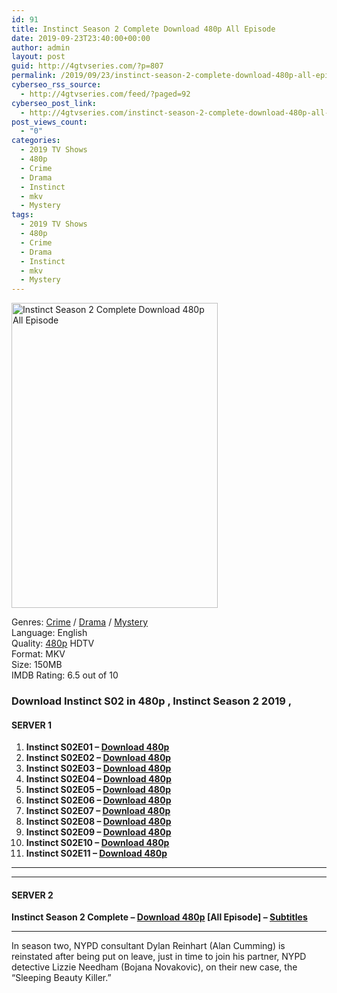 ```yaml
---
id: 91
title: Instinct Season 2 Complete Download 480p All Episode
date: 2019-09-23T23:40:00+00:00
author: admin
layout: post
guid: http://4gtvseries.com/?p=807
permalink: /2019/09/23/instinct-season-2-complete-download-480p-all-episode-2/
cyberseo_rss_source:
  - http://4gtvseries.com/feed/?paged=92
cyberseo_post_link:
  - http://4gtvseries.com/instinct-season-2-complete-download-480p-all-episode/
post_views_count:
  - "0"
categories:
  - 2019 TV Shows
  - 480p
  - Crime
  - Drama
  - Instinct
  - mkv
  - Mystery
tags:
  - 2019 TV Shows
  - 480p
  - Crime
  - Drama
  - Instinct
  - mkv
  - Mystery
---
```

<img loading="lazy" class="aligncenter" src="https://4.bp.blogspot.com/-K0sx5XroRc4/XYkHCORUrXI/AAAAAAAAAIM/hCJUWIHyQq4TrIIi_2_WeF44EZSht2ljgCK4BGAYYCw/s1600/Instinct%2BSeason%2B2.jpg" alt="Instinct Season 2 Complete Download 480p All Episode" width="330" height="488" />

Genres: <a href="http://4gtvseries.com/tag/crime/" data-wpel-link="internal">Crime</a> /&nbsp;<a href="http://4gtvseries.com/tag/drama/" data-wpel-link="internal">Drama</a> / <a href="http://4gtvseries.com/tag/mystery/" data-wpel-link="internal">Mystery</a>  
Language: English  
Quality:&nbsp;<a href="http://4gtvseries.com/tag/480p/" data-wpel-link="internal">480p</a>&nbsp;HDTV  
Format: MKV  
Size: 150MB  
IMDB Rating: 6.5 out of 10

### **Download Instinct S02 in 480p , Instinct Season 2 2019 ,&nbsp;**

#### <span><strong>SERVER 1</strong></span>

  1. **Instinct S02E01 – <a href="http://slink.dl480p.xyz/6pShZ" data-wpel-link="external" target="_blank" rel="nofollow external noopener noreferrer" class="wpel-icon-left"><i class="wpel-icon fa fa-download" aria-hidden="true"></i>Download 480p</a>**
  2. **Instinct S02E02 – <a href="http://slink.dl480p.xyz/N6A4Pw" data-wpel-link="external" target="_blank" rel="nofollow external noopener noreferrer" class="wpel-icon-left"><i class="wpel-icon fa fa-download" aria-hidden="true"></i>Download 480p</a>**
  3. **Instinct S02E03 – <a href="http://slink.dl480p.xyz/ojdGvC" data-wpel-link="external" target="_blank" rel="nofollow external noopener noreferrer" class="wpel-icon-left"><i class="wpel-icon fa fa-download" aria-hidden="true"></i>Download 480p</a>**
  4. **Instinct S02E04 – <a href="http://slink.dl480p.xyz/TDkl2bv" data-wpel-link="external" target="_blank" rel="nofollow external noopener noreferrer" class="wpel-icon-left"><i class="wpel-icon fa fa-download" aria-hidden="true"></i>Download 480p</a>**
  5. **Instinct S02E05 – <a href="http://slink.dl480p.xyz/ycFHWTnU" data-wpel-link="external" target="_blank" rel="nofollow external noopener noreferrer" class="wpel-icon-left"><i class="wpel-icon fa fa-download" aria-hidden="true"></i>Download 480p</a>**
  6. **Instinct S02E06 – <a href="http://slink.dl480p.xyz/3Tb2gwTq" data-wpel-link="external" target="_blank" rel="nofollow external noopener noreferrer" class="wpel-icon-left"><i class="wpel-icon fa fa-download" aria-hidden="true"></i>Download 480p</a>**
  7. **Instinct S02E07 – <a href="http://slink.dl480p.xyz/2RAz8" data-wpel-link="external" target="_blank" rel="nofollow external noopener noreferrer" class="wpel-icon-left"><i class="wpel-icon fa fa-download" aria-hidden="true"></i>Download 480p</a>**
  8. **Instinct S02E08 – <a href="http://slink.dl480p.xyz/PYLsTm" data-wpel-link="external" target="_blank" rel="nofollow external noopener noreferrer" class="wpel-icon-left"><i class="wpel-icon fa fa-download" aria-hidden="true"></i>Download 480p</a>**
  9. **Instinct S02E09 – <a href="http://slink.dl480p.xyz/7FMQ7RG" data-wpel-link="external" target="_blank" rel="nofollow external noopener noreferrer" class="wpel-icon-left"><i class="wpel-icon fa fa-download" aria-hidden="true"></i>Download 480p</a>**
 10. **Instinct S02E10 – <a href="http://slink.dl480p.xyz/2ZWNI" data-wpel-link="external" target="_blank" rel="nofollow external noopener noreferrer" class="wpel-icon-left"><i class="wpel-icon fa fa-download" aria-hidden="true"></i>Download 480p</a>**
 11. **Instinct S02E11 – <a href="http://slink.dl480p.xyz/kcWYma" data-wpel-link="external" target="_blank" rel="nofollow external noopener noreferrer" class="wpel-icon-left"><i class="wpel-icon fa fa-download" aria-hidden="true"></i>Download 480p</a>**

* * *

* * *

#### <span><strong>SERVER 2</strong></span>

**Instinct Season 2 Complete – <a href="http://dl480p.xyz/568/" data-wpel-link="external" target="_blank" rel="nofollow external noopener noreferrer" class="wpel-icon-left"><i class="wpel-icon fa fa-download" aria-hidden="true"></i>Download 480p</a> [All Episode] – <a href="https://subscene.com/subtitles/instinct-second-season" data-wpel-link="external" target="_blank" rel="nofollow external noopener noreferrer" class="wpel-icon-left"><i class="wpel-icon fa fa-download" aria-hidden="true"></i>Subtitles</a>**

* * *

In season two, NYPD consultant Dylan Reinhart (Alan Cumming) is reinstated after being put on leave, just in time to join his partner, NYPD detective Lizzie Needham (Bojana Novakovic), on their new case, the “Sleeping Beauty Killer.”

<div align="center">
</div>